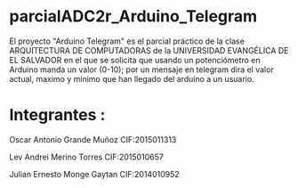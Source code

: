 # parcialADC2r_Arduino_Telegram
El proyecto "Arduino Telegram" es el parcial práctico de la clase ARQUITECTURA DE COMPUTADORAS de la UNIVERSIDAD EVANGÉLICA DE EL SALVADOR en el que se solicita que usando un potenciómetro en Arduino manda un valor (0-10); por un mensaje en telegram dira el valor actual, maximo y minimo que han llegado del arduino a un usuario.

# Integrantes :

Oscar Antonio Grande Muñoz  CIF:2015011313

Lev Andrei Merino Torres    CIF:2015010657

Julian Ernesto Monge Gaytan CIF:2014010952
